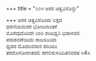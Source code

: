 +++
title = "೦೦೪ ಅರಸ ಚಿತ್ತವಿಸೊನ್ದು"

+++
ಅರಸ ಚಿತ್ತವಿಸೊಂದು ಲಕ್ಷದ   
ಧರಣಿಯಮರರ ಭೋಜನಾಂತಕೆ  
ಮೊರೆವುದೊಂದೇ ಬಾರಿ ಶಂಖಧ್ವನಿ ಛಡಾಳದಲಿ  
ಪರುಠವಣೆಯಿದು ರಾಜಸೂಯಾ  
ಧ್ವರದ ಮೊದಲವಸಾನ ಪರಿಯಂ  
ತರದೊಳೋರಂತದಲಿ ಹಗಲಿರುಳೂದಿತನವರತ   ॥4॥